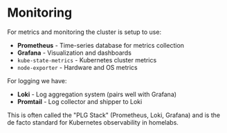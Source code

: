 # Monitoring

For metrics and monitoring the cluster is setup to use:

- **Prometheus** - Time-series database for metrics collection
- **Grafana** - Visualization and dashboards
- `kube-state-metrics` - Kubernetes cluster metrics
- `node-exporter` - Hardware and OS metrics

For logging we have:

- **Loki** - Log aggregation system (pairs well with Grafana)
- **Promtail** - Log collector and shipper to Loki

This is often called the "PLG Stack" (Prometheus, Loki, Grafana) and is the de facto standard for Kubernetes observability in homelabs.